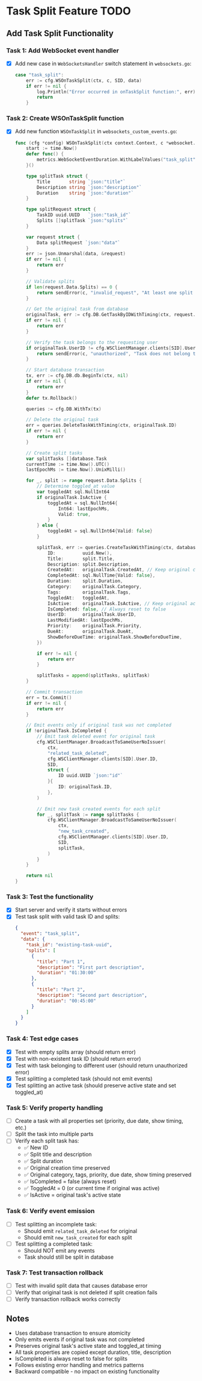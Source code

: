 # Task Split Feature TODO

## Add Task Split Functionality

### Task 1: Add WebSocket event handler
- [x] Add new case in `WebSocketsHandler` switch statement in `websockets.go`:
  ```go
  case "task_split":
      err := cfg.WSOnTaskSplit(ctx, c, SID, data)
      if err != nil {
          log.Println("Error occurred in onTaskSplit function:", err)
          return
      }
  ```

### Task 2: Create WSOnTaskSplit function
- [x] Add new function `WSOnTaskSplit` in `websockets_custom_events.go`:
  ```go
  func (cfg *config) WSOnTaskSplit(ctx context.Context, c *websocket.Conn, SID uuid.UUID, data []byte) error {
      start := time.Now()
      defer func() {
          metrics.WebSocketEventDuration.WithLabelValues("task_split").Observe(time.Since(start).Seconds())
      }()

      type splitTask struct {
          Title       string `json:"title"`
          Description string `json:"description"`
          Duration    string `json:"duration"`
      }

      type splitRequest struct {
          TaskID uuid.UUID   `json:"task_id"`
          Splits []splitTask `json:"splits"`
      }

      var request struct {
          Data splitRequest `json:"data"`
      }
      err := json.Unmarshal(data, &request)
      if err != nil {
          return err
      }

      // Validate splits
      if len(request.Data.Splits) == 0 {
          return sendError(c, "invalid_request", "At least one split is required", 400)
      }

      // Get the original task from database
      originalTask, err := cfg.DB.GetTaskByIDWithTiming(ctx, request.Data.TaskID)
      if err != nil {
          return err
      }

      // Verify the task belongs to the requesting user
      if originalTask.UserID != cfg.WSClientManager.clients[SID].User.ID {
          return sendError(c, "unauthorized", "Task does not belong to user", 403)
      }

      // Start database transaction
      tx, err := cfg.DB.db.BeginTx(ctx, nil)
      if err != nil {
          return err
      }
      defer tx.Rollback()

      queries := cfg.DB.WithTx(tx)

      // Delete the original task
      err = queries.DeleteTaskWithTiming(ctx, originalTask.ID)
      if err != nil {
          return err
      }

      // Create split tasks
      var splitTasks []database.Task
      currentTime := time.Now().UTC()
      lastEpochMs := time.Now().UnixMilli()

      for _, split := range request.Data.Splits {
          // Determine toggled_at value
          var toggledAt sql.NullInt64
          if originalTask.IsActive {
              toggledAt = sql.NullInt64{
                  Int64: lastEpochMs,
                  Valid: true,
              }
          } else {
              toggledAt = sql.NullInt64{Valid: false}
          }

          splitTask, err := queries.CreateTaskWithTiming(ctx, database.CreateTaskParams{
              ID:          uuid.New(),
              Title:       split.Title,
              Description: split.Description,
              CreatedAt:   originalTask.CreatedAt, // Keep original creation time
              CompletedAt: sql.NullTime{Valid: false},
              Duration:    split.Duration,
              Category:    originalTask.Category,
              Tags:        originalTask.Tags,
              ToggledAt:   toggledAt,
              IsActive:    originalTask.IsActive, // Keep original active state
              IsCompleted: false, // Always reset to false
              UserID:      originalTask.UserID,
              LastModifiedAt: lastEpochMs,
              Priority:    originalTask.Priority,
              DueAt:       originalTask.DueAt,
              ShowBeforeDueTime: originalTask.ShowBeforeDueTime,
          })

          if err != nil {
              return err
          }

          splitTasks = append(splitTasks, splitTask)
      }

      // Commit transaction
      err = tx.Commit()
      if err != nil {
          return err
      }

      // Emit events only if original task was not completed
      if !originalTask.IsCompleted {
          // Emit task deleted event for original task
          cfg.WSClientManager.BroadcastToSameUserNoIssuer(
              ctx,
              "related_task_deleted",
              cfg.WSClientManager.clients[SID].User.ID,
              SID,
              struct {
                  ID uuid.UUID `json:"id"`
              }{
                  ID: originalTask.ID,
              },
          )

          // Emit new task created events for each split
          for _, splitTask := range splitTasks {
              cfg.WSClientManager.BroadcastToSameUserNoIssuer(
                  ctx,
                  "new_task_created",
                  cfg.WSClientManager.clients[SID].User.ID,
                  SID,
                  splitTask,
              )
          }
      }

      return nil
  }
  ```

### Task 3: Test the functionality
- [x] Start server and verify it starts without errors
- [x] Test task split with valid task ID and splits:
  ```json
  {
    "event": "task_split",
    "data": {
      "task_id": "existing-task-uuid",
      "splits": [
        {
          "title": "Part 1",
          "description": "First part description",
          "duration": "01:30:00"
        },
        {
          "title": "Part 2",
          "description": "Second part description", 
          "duration": "00:45:00"
        }
      ]
    }
  }
  ```

### Task 4: Test edge cases
- [x] Test with empty splits array (should return error)
- [x] Test with non-existent task ID (should return error)
- [x] Test with task belonging to different user (should return unauthorized error)
- [x] Test splitting a completed task (should not emit events)
- [x] Test splitting an active task (should preserve active state and set toggled_at)

### Task 5: Verify property handling
- [ ] Create a task with all properties set (priority, due date, show timing, etc.)
- [ ] Split the task into multiple parts
- [ ] Verify each split task has:
  - ✅ New ID
  - ✅ Split title and description
  - ✅ Split duration
  - ✅ Original creation time preserved
  - ✅ Original category, tags, priority, due date, show timing preserved
  - ✅ IsCompleted = false (always reset)
  - ✅ ToggledAt = 0 (or current time if original was active)
  - ✅ IsActive = original task's active state

### Task 6: Verify event emission
- [ ] Test splitting an incomplete task:
  - Should emit `related_task_deleted` for original
  - Should emit `new_task_created` for each split
- [ ] Test splitting a completed task:
  - Should NOT emit any events
  - Task should still be split in database

### Task 7: Test transaction rollback
- [ ] Test with invalid split data that causes database error
- [ ] Verify that original task is not deleted if split creation fails
- [ ] Verify transaction rollback works correctly

## Notes
- Uses database transaction to ensure atomicity
- Only emits events if original task was not completed
- Preserves original task's active state and toggled_at timing
- All task properties are copied except duration, title, description
- IsCompleted is always reset to false for splits
- Follows existing error handling and metrics patterns
- Backward compatible - no impact on existing functionality
